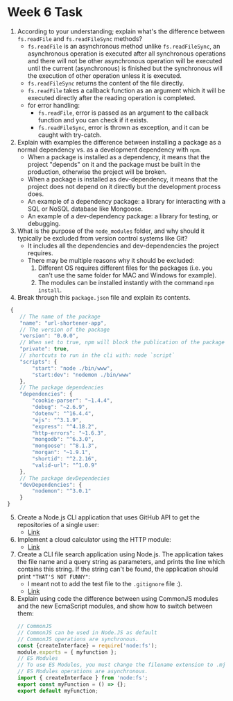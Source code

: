 # Week 6 Task

1. According to your understanding; explain what's the difference between `fs.readFile` and `fs.readFileSync` methods?
	- `fs.readFile` is an asynchronous method unlike `fs.readFileSync`, an asynchronous operation is executed after all synchronous operations and there will not be other asynchronous operation will be executed until the current (asynchronous) is finished but the synchronous will the execution of other operation unless it is executed.
	- `fs.readFileSync` returns the content of the file directly.
	- `fs.readFile` takes a callback function as an argument which it will be executed directly after the reading operation is completed.
	- for error handling:
		- `fs.readFile`, error is passed as an argument to the callback function and you can check if it exists.
		- `fs.readFileSync`, error is thrown as exception, and it can be caught with try-catch.
2. Explain with examples the difference between installing a package as a normal dependency vs. as a development dependency with `npm`.
	- When a package is installed as a dependency, it means that the project "depends" on it and the package must be built in the production, otherwise the project will be broken.
	- When a package is installed as dev-dependency, it means that the project does not depend on it directly but the development process does.
	- An example of a dependency package: a library for interacting with a SQL or NoSQL database like Mongoose.
	- An example of a dev-dependency package: a library for testing, or debugging.
3. What is the purpose of the `node_modules` folder, and why should it typically be excluded from version control systems like Git?
	- It includes all the dependencies and dev-dependencies the project requires.
	- There may be multiple reasons why it should be excluded:
		1. Different OS requires different files for the packages (i.e. you can't use the same folder for MAC and Windows for example).
		2. The modules can be installed instantly with the command `npm install`.
4. Break through this `package.json` file and explain its contents.
```javascript
 {
	// The name of the package
    "name": "url-shortener-app",
    // The version of the package
    "version": "0.0.0", 
    // When set to true, npm will block the publication of the package
    "private": true, 
    // shortcuts to run in the cli with: node `script`
    "scripts": { 
        "start": "node ./bin/www",
        "start:dev": "nodemon ./bin/www"
    },
    // The package dependencies
    "dependencies": {
        "cookie-parser": "~1.4.4",
        "debug": "~2.6.9",
        "dotenv": "^16.4.4",
        "ejs": "^3.1.9",
        "express": "^4.18.2",
        "http-errors": "~1.6.3",
        "mongodb": "^6.3.0",
        "mongoose": "^8.1.3",
        "morgan": "~1.9.1",
        "shortid": "^2.2.16",
        "valid-url": "^1.0.9"
    },
    // The package devDependecies
    "devDependencies": {
        "nodemon": "^3.0.1"
    }
}
```
5. Create a Node.js CLI application that uses GitHub API to get the repositories of a single user:
	- [Link](https://github.com/ahmedxgouda/IEEE-2025-Season-Tasks---Node.js/tree/main/Beginner/Week%206/GitHub%20API)
6. Implement a cloud calculator using the HTTP module:
	- [Link](https://github.com/ahmedxgouda/IEEE-2025-Season-Tasks---Node.js/tree/main/Beginner/Week%206/Cloud%20Calculator)
7. Create a CLI file search application using Node.js. The application takes the file name and a query string as parameters, and prints the line which contains this string. If the string can't be found, the application should print `"THAT'S NOT FUNNY"`:
	- I meant not to add the test file to the `.gitignore` file :).
	- [Link](https://github.com/ahmedxgouda/IEEE-2025-Season-Tasks---Node.js/tree/main/Beginner/Week%206/Search%20App)
8.  Explain using code the difference between using CommonJS modules and the new EcmaScript modules, and show how to switch between them:
	```javascript
	// CommonJS
	// CommonJS can be used in Node.JS as default
	// CommonJS operations are synchronous.
	const {createInterface} = require('node:fs');
	module.exports = { myfunction };
	// ES Modules
	// To use ES Modules, you must change the filename extension to .mjs and setting "type": "module" in package.json
	// ES Modules operations are asynchronous.
	import { createInterface } from 'node:fs';
	export const myFunction = () => {};
	export default myFunction;
	```